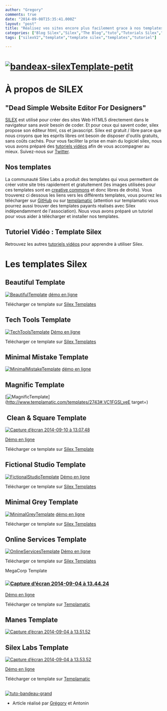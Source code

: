 ```yaml
---
author: "Gregory"
comments: true
date: "2014-09-08T15:35:41.000Z"
layout: "post"
title: "Réalisez vos sites encore plus facilement grace à nos templates SILEX"
categories: ["Blog Silex","Silex","The Blog","tuto","Tutorials Silex","Tutorials sites"]
tags: ["silexV2","template","template silex","templates","tutoriel"]

---
```

# [![bandeax-silexTemplate-petit](https://www.silexlabs.org/wp-content/uploads/2014/09/bandeax-silexTemplate-petit.jpg)](https://www.silexlabs.org/wp-content/uploads/2014/09/bandeax-silexTemplate-petit.jpg)




# À propos de SILEX




## "Dead Simple Website Editor For Designers"


[SILEX](http://silex.me/silex) est utilisé pour créer des sites Web HTML5 directement dans le navigateur sans avoir besoin de coder. Et pour ceux qui savent coder, silex propose son éditeur html, css et javascript.
Silex est gratuit / libre parce que nous croyons que les esprits libres ont besoin de disposer d'outils gratuits, sans coûts cachés. Pour vous faciliter la prise en main du logiciel silex, nous vous avons préparé des [tutoriels vidéos](https://www.silexlabs.org/tutoriels-video-silex/) afin de vous accompagner au mieux. Suivez-nous sur [Twitter](https://twitter.com/silexlabs).


## Nos templates


La communauté Silex Labs a produit des templates qui vous permettent de créer votre site très rapidement et gratuitement (les images utilisées pour ces templates sont en [creative commons](http://creativecommons.fr/licences/les-6-licences/) et donc libres de droits). Vous trouverez ci dessous les liens vers les différents templates, vous pourrez les télécharger sur [GitHub](https://github.com/silexlabs) ou sur [templamatic](http://www.templamatic.com/search?type_id=118&keyword=free&purchases_from=&purchases_to=&id=&user_id=&price_from=&price_to=#.VBAM4i5_sQg%20)
(attention sur templamatic vous pourrez aussi trouver des templates payants réalisés avec Silex indépendamment de l'association).
Nous vous avons préparé un tutoriel pour vous aider à télécharger et installer nos templates.


## Tutoriel Vidéo : Template Silex




Retrouvez les autres [tutoriels vidéos](https://www.silexlabs.org/tutoriels-video-silex/) pour apprendre à utiliser Silex.




# Les templates Silex




## Beautiful Template


[![BeautifulTemplate](https://www.silexlabs.org/wp-content/uploads/2014/08/BeautifulTemplate.jpg)](https://github.com/silexlabs/Silex/issues/167)
[démo en ligne](https://lexoyo.me/)

Télécharger ce template sur [Silex Templates](http://templates.silex.me/)


## Tech Tools Template


[![TechToolsTemplate](https://www.silexlabs.org/wp-content/uploads/2014/08/TechToolsTemplate.jpg)](https://github.com/silexlabs/Silex/issues/175)
[Démo en ligne](http://templates.silex.me/templates/tech-tools/index.html)

Télécharger ce template sur [Silex Templates](http://templates.silex.me/)


## Minimal Mistake Template


[![MinimalMistakeTemplate](https://www.silexlabs.org/wp-content/uploads/2014/08/MinimalMistakeTemplate.jpg)](https://github.com/silexlabs/Silex/issues/140)
[démo en ligne](http://templates.silex.me/templates/minimal-mistakes/index.html)



## Magnific Template


[![MagnificTemplate](https://www.silexlabs.org/wp-content/uploads/2014/08/MagnificTemplate.jpg)](http://www.templamatic.com/templates/2743#.VC1FGSl_veE target=)



##  Clean & Square Template


[![Capture d’écran 2014-09-10 à 13.07.48](https://www.silexlabs.org/wp-content/uploads/2014/09/Capture-d’écran-2014-09-10-à-13.07.48.jpg)](http://templates.silex.me/)

[Démo en ligne](http://templates.silex.me/templates/clean-square/index.html)

Télécharger ce template sur [Silex Template](http://templates.silex.me/)


## Fictional Studio Template


[![FictionalStudioTemplate](https://www.silexlabs.org/wp-content/uploads/2014/08/FictionalStudioTemplate.jpg)](https://github.com/silexlabs/Silex/issues/168)
[Démo en ligne](http://templates.silex.me/templates/fictional-studio/index.html)

Télécharger ce template sur [Silex Templates](http://templates.silex.me/)


## Minimal Grey Template


[![MinimalGreyTemplate](https://www.silexlabs.org/wp-content/uploads/2014/08/MinimalGreyTemplate.jpg)](https://github.com/silexlabs/Silex/issues/120)
[démo en ligne](http://templates.silex.me/templates/minimal-grey/index.html)

Télécharger ce template sur [Silex Templates](http://templates.silex.me/)


## Online Services Template


[![OnlineServicesTemplate](https://www.silexlabs.org/wp-content/uploads/2014/08/OnlineServicesTemplate.jpg)](https://github.com/silexlabs/Silex/issues/157)
[Démo en ligne](http://templates.silex.me/templates/online-service/index.html)

Télécharger ce template sur [Silex Templates](http://templates.silex.me/)

MegaCorp Template


### [![Capture d’écran 2014-09-04 à 13.44.24](https://www.silexlabs.org/wp-content/uploads/2014/09/Capture-d’écran-2014-09-04-à-13.44.24.jpg)](https://www.templamatic.com/templates/3113#.VC1A8Sl_veE)


[Démo en ligne](http://www.templamatic.com/templates/3113/preview#.VC1FbSl_veE)

Télécharger ce template sur [Templamatic](https://www.templamatic.com/templates/3113#.VBBYT2R_veE)


## Manes Template


[![Capture d’écran 2014-09-04 à 13.51.52](https://www.silexlabs.org/wp-content/uploads/2014/09/Capture-d’écran-2014-09-04-à-13.51.52.jpg)](https://www.templamatic.com/templates/3086#.VC1ARSl_veE)



## Silex Labs Template




[![Capture d’écran 2014-09-04 à 13.53.52](https://www.silexlabs.org/wp-content/uploads/2014/09/Capture-d’écran-2014-09-04-à-13.53.52.jpg)](https://www.silexlabs.org/wp-content/uploads/2014/09/Capture-d’écran-2014-09-04-à-13.53.52.jpg)

[Démo en ligne](http://www.templamatic.com/templates/3101/preview#.VC1FmSl_veE)

Télécharger ce template sur [Templamatic](https://www.templamatic.com/templates/3101#.VBAyqWR_veE)


##


[![tuto-bandeau-grand](https://www.silexlabs.org/wp-content/uploads/2014/09/tuto-bandeau-grand.jpg)](https://www.silexlabs.org/wp-content/uploads/2014/09/tuto-bandeau-grand.jpg)




  * Article réalisé par [Grégory](http://www.gregoryparodi.fr/) et Antonin




